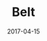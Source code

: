 ---
title: Belt
date: '2017-04-15'
thumb_image: images/mar-2yo/belt.jpg
thumb_image_alt: Belt
image: images/mar-2yo/belt.jpg
image_alt: Belt
template: project
---	